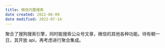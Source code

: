 ```yaml
---
title: 微信内置搜索
date created: 2022-06-09
date modified: 2022-07-14
---
```


聚合了搜狗搜索引擎，同时能搜索公众号文章，微信的其他各种功能。待有朝一日，其开放 api，再考虑进行聚合集成。
